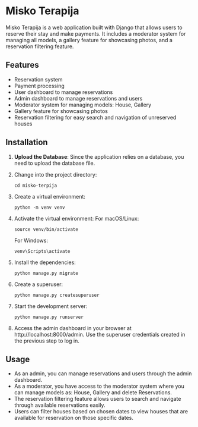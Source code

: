 # Misko Terapija

Misko Terapija is a web application built with Django that allows users to reserve their stay and make payments. It includes a moderator system for managing all models, a gallery feature for showcasing photos, and a reservation filtering feature.

## Features

- Reservation system
- Payment processing
- User dashboard to manage reservations
- Admin dashboard to manage reservations and users
- Moderator system for managing models: House, Gallery
- Gallery feature for showcasing photos
- Reservation filtering for easy search and navigation of unreserved houses

## Installation

1. **Upload the Database**: Since the application relies on a database, you need to upload the database file. 

2. Change into the project directory:

   ```shell
   cd misko-terpija
   ```

3. Create a virtual environment:

    ```shell
    python -m venv venv
    ```

4. Activate the virtual environment:
    For macOS/Linux:

    ```shell
    source venv/bin/activate
    ```
    For Windows:

    ```
    venv\Scripts\activate
    ```

5. Install the dependencies:

    ```shell
    python manage.py migrate
    ```

6. Create a superuser:

    ```shell
    python manage.py createsuperuser
    ```

7. Start the development server:

    ```shell
    python manage.py runserver
    ```

8. Access the admin dashboard in your browser at http://localhost:8000/admin. Use the superuser credentials created in the previous step to log in.

## Usage

- As an admin, you can manage reservations and users through the admin dashboard.
- As a moderator, you have access to the moderator system where you can manage models as: House, Gallery and delete Reservations.
- The reservation filtering feature allows users to search and navigate through available reservations easily.
- Users can filter houses based on chosen dates to view houses that are available for reservation on those specific dates.
